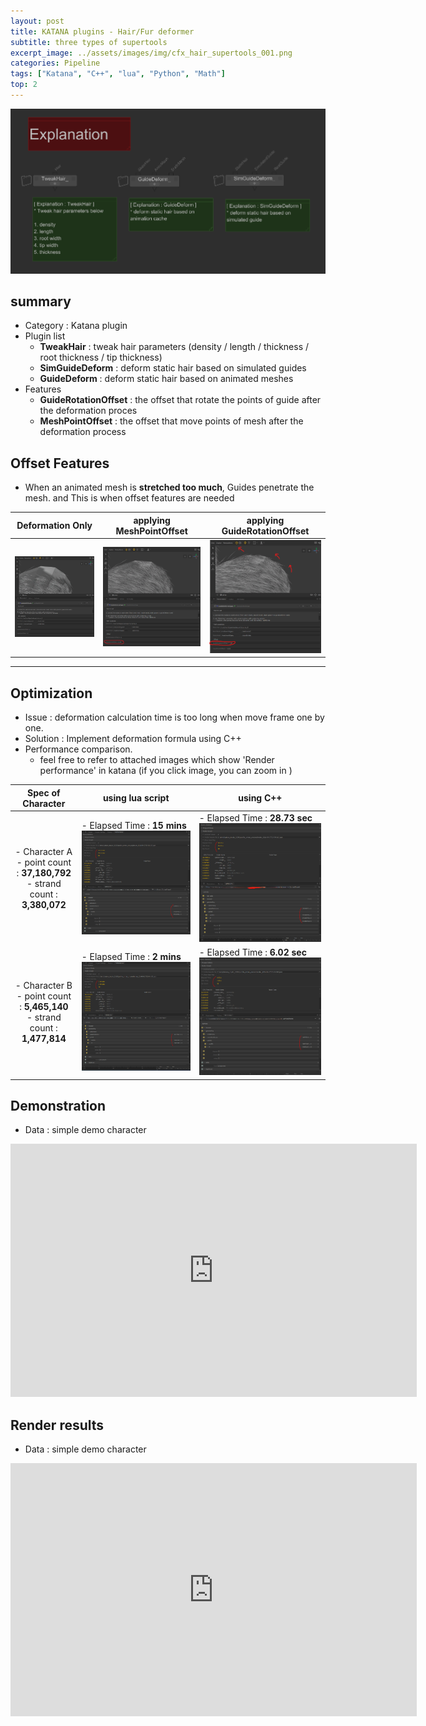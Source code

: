 ```yaml
---
layout: post
title: KATANA plugins - Hair/Fur deformer
subtitle: three types of supertools
excerpt_image: ../assets/images/img/cfx_hair_supertools_001.png
categories: Pipeline
tags: ["Katana", "C++", "lua", "Python", "Math"]
top: 2
---
```



![banner](/assets/images/img/cfx_hair_supertools_002.png)

## summary
- Category : Katana plugin
- Plugin list
  - **TweakHair** : tweak hair parameters (density / length / thickness / root thickness / tip thickness)
  - **SimGuideDeform** : deform static hair based on simulated guides
  - **GuideDeform** : deform static hair based on animated meshes
- Features
  - **GuideRotationOffset** : the offset that rotate the points of guide after the deformation proces
  - **MeshPointOffset** : the offset that move points of mesh after the deformation process



## Offset Features
- When an animated mesh is **stretched too much**, Guides penetrate the mesh. and This is when offset features are needed
  
| Deformation Only | applying MeshPointOffset | applying GuideRotationOffset |
| ---------------- | ------------------------ | ---------------------------- |
| ![origin](/assets/images/img/offset_001.png) | ![meshPointOffset](/assets/images/img/offset_002.png) | ![GuideRotationOffset](/assets/images/img/offset_003.png) |

---

## Optimization
- Issue : deformation calculation time is too long when move frame one by one.
- Solution : Implement deformation formula using C++
- Performance comparison. 
  - feel free to refer to attached images which show 'Render performance' in katana (if you click image, you can zoom in )

| Spec of Character | using lua script | using C++ |
| ----------------- | ---------------- | --------- |
| <span style="display:block; text-align:center;">- Character A <br> - point count : **37,180,792** <br> - strand count : **3,380,072**</span> | - Elapsed Time : **15 mins** <br> ![CharALua](/assets/images/img/char_A_lua.PNG) | - Elapsed Time : **28.73 sec** <br> ![CharACpp](/assets/images/img/char_A_cpp.PNG) |
| <span style="display:block; text-align:center;">- Character B <br> - point count : **5,465,140** <br> - strand count : **1,477,814**</span> | - Elapsed Time : **2 mins** <br> ![CharALua](/assets/images/img/char_B_lua.PNG) | - Elapsed Time : **6.02 sec** ![CharACpp](/assets/images/img/char_B_cpp.PNG) |



## Demonstration
- Data : simple demo character

<iframe width="650" height="405" src="https://www.youtube.com/embed/KuFu3CsN1XI?si=Re3n1-9RRBcuYu23" title="YouTube video player" frameborder="0" allow="accelerometer; autoplay; clipboard-write; encrypted-media; gyroscope; picture-in-picture; web-share" referrerpolicy="strict-origin-when-cross-origin" allowfullscreen></iframe>


## Render results
- Data : simple demo character

<iframe width="650" height="405" src="https://www.youtube.com/embed/Nz1TM1Bx6HA?si=qsFgU1II_wzTKL-1" title="YouTube video player" frameborder="0" allow="accelerometer; autoplay; clipboard-write; encrypted-media; gyroscope; picture-in-picture; web-share" referrerpolicy="strict-origin-when-cross-origin" allowfullscreen></iframe>
